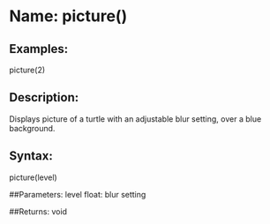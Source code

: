 # Name: picture()

## Examples:
picture(2)

## Description:
Displays picture of a turtle with an adjustable blur setting, over a blue background.

## Syntax:
picture(level)

##Parameters: 
level     float: blur setting

##Returns:
void
